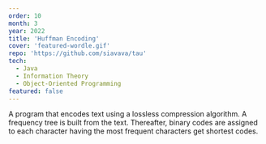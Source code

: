 ```yaml
---
order: 10
month: 3
year: 2022
title: 'Huffman Encoding'
cover: 'featured-wordle.gif'
repo: 'https://github.com/siavava/tau'
tech:
  - Java
  - Information Theory
  - Object-Oriented Programming
featured: false
---
```


A program that encodes text using a lossless compression algorithm.
A <highlight>frequency tree</highlight> is built from the text. Thereafter,
<highlight>binary codes are assigned</highlight> to each character
having the <highlight>most frequent characters
get shortest codes</highlight>.
